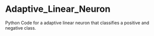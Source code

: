 # Adaptive_Linear_Neuron
Python Code for a adaptive linear neuron that classifies a positive and negative class.
